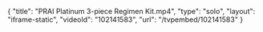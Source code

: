 {
    "title": "PRAI Platinum 3-piece Regimen Kit.mp4",
    "type": "solo",
    "layout": "iframe-static",
    "videoId": "102141583",
    "url": "\/tvpembed\/102141583"
}